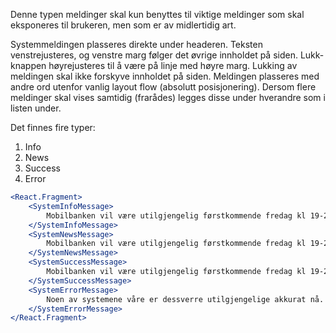 Denne typen meldinger skal kun benyttes til viktige meldinger som skal eksponeres til brukeren, men som
er av midlertidig art.

Systemmeldingen plasseres direkte under headeren. Teksten venstrejusteres, og venstre marg følger det øvrige innholdet
på siden. Lukk-knappen høyrejusteres til å være på linje med høyre marg. Lukking av meldingen skal ikke forskyve
innholdet på siden. Meldingen plasseres med andre ord utenfor vanlig layout flow (absolutt posisjonering). Dersom
flere meldinger skal vises samtidig (frarådes) legges disse under hverandre som i listen under.

Det finnes fire typer:

1.  Info
2.  News
3.  Success
4.  Error

```jsx
<React.Fragment>
    <SystemInfoMessage>
        Mobilbanken vil være utilgjengelig førstkommende fredag kl 19-20.
    </SystemInfoMessage>
    <SystemNewsMessage>
        Mobilbanken vil være utilgjengelig førstkommende fredag kl 19-20.
    </SystemNewsMessage>
    <SystemSuccessMessage>
        Mobilbanken vil være utilgjengelig førstkommende fredag kl 19-20.
    </SystemSuccessMessage>
    <SystemErrorMessage>
        Noen av systemene våre er dessverre utilgjengelige akkurat nå.
    </SystemErrorMessage>
</React.Fragment>
```
